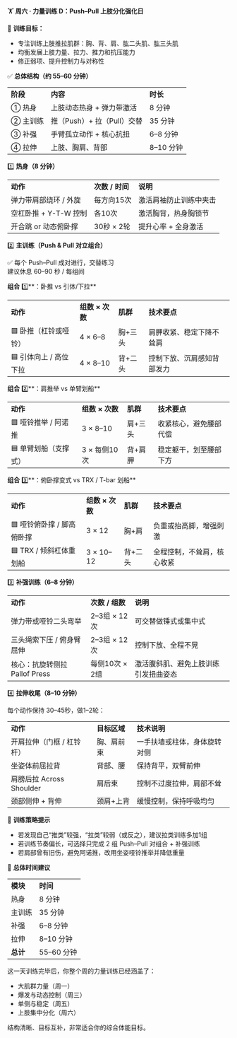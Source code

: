 🏋️ **周六 · 力量训练 D：Push–Pull 上肢分化强化日**

🎯 **训练目标：**

- 专注训练上肢推拉肌群：胸、背、肩、肱二头肌、肱三头肌
- 均衡发展上肢力量、拉力、推力和抗压能力
- 修正弱项、提升控制力与对称性

  

✅ **总体结构（约 55–60 分钟）**

|   |   |   |
|---|---|---|
|**阶段**|**内容**|**时长**|
|① 热身|上肢动态热身 + 弹力带激活|8 分钟|
|② 主训练|推（Push）+ 拉（Pull）交替|35 分钟|
|③ 补强|手臂孤立动作 + 核心抗扭|6–8 分钟|
|④ 拉伸|上肢、胸肩、背部|8–10 分钟|

1️⃣ **热身（8 分钟）**

|   |   |   |
|---|---|---|
|**动作**|**次数** **/** **时间**|**说明**|
|弹力带肩部绕环 / 外旋|每方向15次|激活肩袖防止训练中夹击|
|空杠卧推 + Y-T-W 控制|各10次|激活胸背，热身胸锁节|
|开合跳 or 动态俯卧撑|30秒 × 2轮|提升心率 + 全身激活|

2️⃣ **主训练（Push & Pull 对立组合）**

✅ 每个 Push–Pull 成对进行，交替练习  
建议休息 60–90 秒 / 每组间

**组合** 1️⃣**：卧推 vs 引体/下拉**

|   |   |   |   |
|---|---|---|---|
|**动作**|**组数** **×** **次数**|**肌群**|**技术要点**|
|🟥 卧推（杠铃或哑铃）|4 × 6–8|胸+三头|肩胛收紧、稳定下降不耸肩|
|🟦 引体向上 / 高位下拉|4 × 8–10|背+二头|控制下放、沉肩感知背部发力|

**组合** 2️⃣**：肩推举 vs 单臂划船**

|   |   |   |   |
|---|---|---|---|
|**动作**|**组数** **×** **次数**|**肌群**|**技术要点**|
|🟥 哑铃推举 / 阿诺推|3 × 8–10|肩+三头|收紧核心，避免腰部代偿|
|🟦 单臂划船（支撑式）|3 × 每侧10次|背+肩胛|稳定躯干，划至腰部下方|

**组合** 3️⃣**：俯卧撑变式 vs TRX / T-bar 划船**

|   |   |   |   |
|---|---|---|---|
|**动作**|**组数** **×** **次数**|**肌群**|**技术要点**|
|🟥 哑铃俯卧撑 / 脚高俯卧撑|3 × 12|胸+肩|负重或抬高脚，增强刺激|
|🟦 TRX / 倾斜杠体重划船|3 × 10–12|背+二头|全程控制，不耸肩，核心收紧|

3️⃣ **补强训练（6–8 分钟）**

|   |   |   |
|---|---|---|
|**动作**|**次数** **/** **组数**|**说明**|
|弹力带或哑铃二头弯举|2–3组 × 12次|可交替做锤式或集中式|
|三头绳索下压 / 俯身臂屈伸|2–3组 × 12次|控制下放、全程不晃|
|核心：抗旋转侧拉 Pallof Press|每侧10次 × 2组|激活腹斜肌、避免上肢训练引发扭曲姿态|

4️⃣ **拉伸收尾（8–10 分钟）**

每个动作保持 30–45秒，做1–2轮：

|   |   |   |
|---|---|---|
|**动作**|**目标区域**|**技术说明**|
|开肩拉伸（门框 / 杠铃杆）|胸、肩前束|一手扶墙或柱体，身体旋转对侧|
|坐姿体前屈拉背|背部、腰|保持背平，双臂前伸|
|肩膀后拉 Across Shoulder|肩后束|控制不过度拉伸，肩部不耸|
|颈部侧伸 + 背伸|颈肩+上背|缓慢控制，保持呼吸均匀|

🧠 **训练策略提示**

- 若发现自己“推类”较强，“拉类”较弱（或反之），建议拉类训练多加1组
- 若训练节奏偏长，可选择只完成 2 组 Push–Pull 对组合 + 补强训练
- 若肩部曾有旧伤，避免阿诺推，改用坐姿哑铃推举并降低重量

  

🧩 **总体时间建议**

|   |   |
|---|---|
|**模块**|**时间**|
|热身|8 分钟|
|主训练|35 分钟|
|补强|6–8 分钟|
|拉伸|8–10 分钟|
|**总计**|55–60 分钟|

这一天训练完毕后，你整个周的力量训练已经涵盖了：

- 大肌群力量（周一）
- 爆发与动态控制（周三）
- 单侧与稳定（周五）
- 上肢集中分化（周六）

结构清晰、目标互补，非常适合你的综合体能目标。